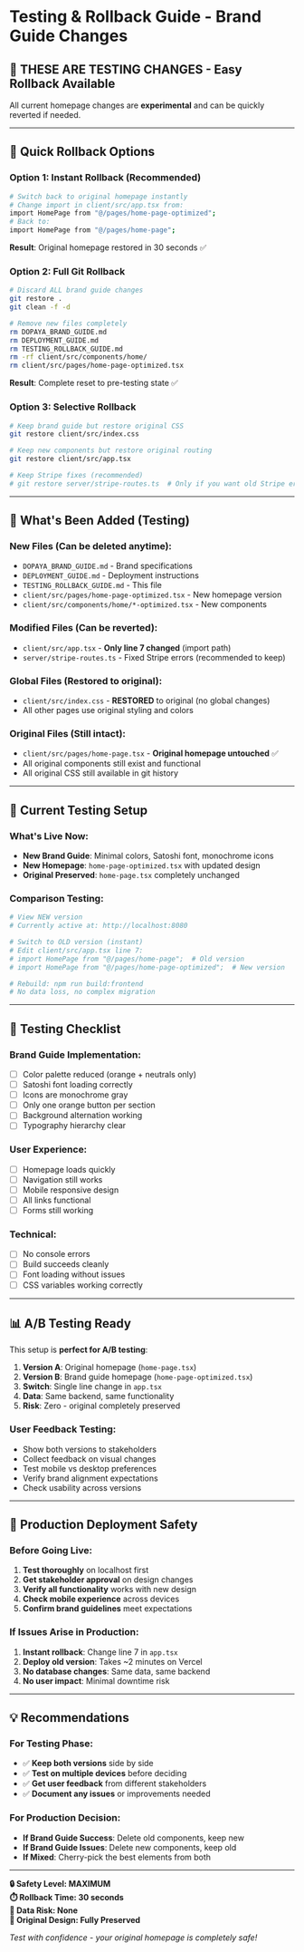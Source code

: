 # Testing & Rollback Guide - Brand Guide Changes

## 🚨 **THESE ARE TESTING CHANGES - Easy Rollback Available**

All current homepage changes are **experimental** and can be quickly reverted if needed.

---

## 🔄 **Quick Rollback Options**

### Option 1: Instant Rollback (Recommended)
```bash
# Switch back to original homepage instantly
# Change import in client/src/app.tsx from:
import HomePage from "@/pages/home-page-optimized";
# Back to:
import HomePage from "@/pages/home-page";
```
**Result**: Original homepage restored in 30 seconds ✅

### Option 2: Full Git Rollback
```bash
# Discard ALL brand guide changes
git restore .
git clean -f -d

# Remove new files completely
rm DOPAYA_BRAND_GUIDE.md
rm DEPLOYMENT_GUIDE.md
rm TESTING_ROLLBACK_GUIDE.md
rm -rf client/src/components/home/
rm client/src/pages/home-page-optimized.tsx
```
**Result**: Complete reset to pre-testing state ✅

### Option 3: Selective Rollback
```bash
# Keep brand guide but restore original CSS
git restore client/src/index.css

# Keep new components but restore original routing  
git restore client/src/app.tsx

# Keep Stripe fixes (recommended)
# git restore server/stripe-routes.ts  # Only if you want old Stripe errors back
```

---

## 📁 **What's Been Added (Testing)**

### New Files (Can be deleted anytime):
- `DOPAYA_BRAND_GUIDE.md` - Brand specifications
- `DEPLOYMENT_GUIDE.md` - Deployment instructions
- `TESTING_ROLLBACK_GUIDE.md` - This file
- `client/src/pages/home-page-optimized.tsx` - New homepage version
- `client/src/components/home/*-optimized.tsx` - New components

### Modified Files (Can be reverted):
- `client/src/app.tsx` - **Only line 7 changed** (import path)
- `server/stripe-routes.ts` - Fixed Stripe errors (recommended to keep)

### Global Files (Restored to original):
- `client/src/index.css` - **RESTORED** to original (no global changes)
- All other pages use original styling and colors

### Original Files (Still intact):
- `client/src/pages/home-page.tsx` - **Original homepage untouched** ✅
- All original components still exist and functional
- All original CSS still available in git history

---

## 🧪 **Current Testing Setup**

### What's Live Now:
- **New Brand Guide**: Minimal colors, Satoshi font, monochrome icons
- **New Homepage**: `home-page-optimized.tsx` with updated design
- **Original Preserved**: `home-page.tsx` completely unchanged

### Comparison Testing:
```bash
# View NEW version
# Currently active at: http://localhost:8080

# Switch to OLD version (instant)
# Edit client/src/app.tsx line 7:
# import HomePage from "@/pages/home-page";  # Old version
# import HomePage from "@/pages/home-page-optimized";  # New version

# Rebuild: npm run build:frontend
# No data loss, no complex migration
```

---

## 🎯 **Testing Checklist**

### Brand Guide Implementation:
- [ ] Color palette reduced (orange + neutrals only)
- [ ] Satoshi font loading correctly
- [ ] Icons are monochrome gray
- [ ] Only one orange button per section
- [ ] Background alternation working
- [ ] Typography hierarchy clear

### User Experience:
- [ ] Homepage loads quickly
- [ ] Navigation still works
- [ ] Mobile responsive design
- [ ] All links functional
- [ ] Forms still working

### Technical:
- [ ] No console errors
- [ ] Build succeeds cleanly
- [ ] Font loading without issues
- [ ] CSS variables working correctly

---

## 📊 **A/B Testing Ready**

This setup is **perfect for A/B testing**:

1. **Version A**: Original homepage (`home-page.tsx`)
2. **Version B**: Brand guide homepage (`home-page-optimized.tsx`) 
3. **Switch**: Single line change in `app.tsx`
4. **Data**: Same backend, same functionality
5. **Risk**: Zero - original completely preserved

### User Feedback Testing:
- Show both versions to stakeholders
- Collect feedback on visual changes
- Test mobile vs desktop preferences  
- Verify brand alignment expectations
- Check usability across versions

---

## 🚀 **Production Deployment Safety**

### Before Going Live:
1. **Test thoroughly** on localhost first
2. **Get stakeholder approval** on design changes
3. **Verify all functionality** works with new design
4. **Check mobile experience** across devices
5. **Confirm brand guidelines** meet expectations

### If Issues Arise in Production:
1. **Instant rollback**: Change line 7 in `app.tsx`
2. **Deploy old version**: Takes ~2 minutes on Vercel
3. **No database changes**: Same data, same backend
4. **No user impact**: Minimal downtime risk

---

## 💡 **Recommendations**

### For Testing Phase:
- ✅ **Keep both versions** side by side
- ✅ **Test on multiple devices** before deciding
- ✅ **Get user feedback** from different stakeholders
- ✅ **Document any issues** or improvements needed

### For Production Decision:
- **If Brand Guide Success**: Delete old components, keep new
- **If Brand Guide Issues**: Delete new components, keep old  
- **If Mixed**: Cherry-pick the best elements from both

---

**🔒 Safety Level: MAXIMUM**  
**⏱️ Rollback Time: 30 seconds**  
**💾 Data Risk: None**  
**🎨 Original Design: Fully Preserved**

*Test with confidence - your original homepage is completely safe!*